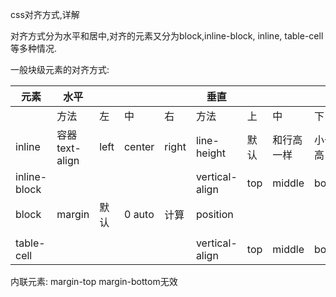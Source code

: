 css对齐方式,详解

对齐方式分为水平和居中,对齐的元素又分为block,inline-block, inline, table-cell等多种情况.

一般块级元素的对齐方式:

| 元素         | 水平           |      |        |       | 垂直           |      |            |          |
| ------------ | -------------- | ---- | ------ | ----- | -------------- | ---- | ---------- | -------- |
|              | 方法           | 左   | 中     | 右    | 方法           | 上   | 中         | 下       |
| inline       | 容器text-align | left | center | right | line-height    | 默认 | 和行高一样 | 小于行高 |
| inline-block |                |      |        |       | vertical-align | top  | middle     | bottom   |
| block        | margin         | 默认 | 0 auto | 计算  | position       |      |            |          |
|              |                |      |        |       |                |      |            |          |
| table-cell   |                |      |        |       | vertical-align | top  | middle     | bottom   |



内联元素: margin-top  margin-bottom无效
